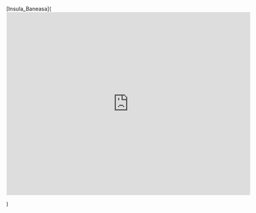 [Insula_Baneasa](<iframe width="640" height="480" style="border:1px solid #eeeeee;" src="https://ts-media.cfd.website/embed.html#model=https://raw.githubusercontent.com/Kuziini-product/Insula_Baneasa/main/Insula.obj,https://raw.githubusercontent.com/Kuziini-product/Insula_Baneasa/main/Insula.mtl,https://raw.githubusercontent.com/Kuziini-product/Insula_Baneasa/main/K594_SU.jpg,https://raw.githubusercontent.com/Kuziini-product/Insula_Baneasa/main/U216_ST9.jpg,https://raw.githubusercontent.com/Kuziini-product/Insula_Baneasa/main/U780_ST9.jpg,https://raw.githubusercontent.com/Kuziini-product/Insula_Baneasa/main/U999_ST20.jpg$camera=4.48397,3.10418,-2.25557,3.64796,-0.13125,1.82981,0.00000,1.00000,0.00000,45.00000$projectionmode=perspective$envsettings=fishermans_bastion,off$backgroundcolor=255,255,255,255$defaultcolor=200,200,200$defaultlinecolor=100,100,100$edgesettings=on,0,0,0,1"></iframe>

)
